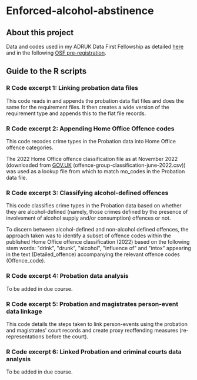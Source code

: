 # Enforced-alcohol-abstinence
## About this project
Data and codes used in my ADRUK Data First Fellowship as detailed [here](https://www.adruk.org/our-work/browse-all-projects/adr-uk-research-fellows-the-first-users-of-the-data-first-probation-and-criminal-justice-linked-datasets-new63fdc70162868654419743) and in the following [OSF pre-registration](https://osf.io/2bzf3).


## Guide to the R scripts
### R Code excerpt 1: Linking probation data files
This code reads in and appends the probation data flat files and does the same for the requirement files. It then creates a wide version of the requirement type and appends this to the flat file records.

### R Code excerpt 2: Appending Home Office Offence codes
This code recodes crime types in the Probation data into Home Office offence categories.

The 2022 Home Office offence classification file as at November 2022 (downloaded from [GOV.UK](https://www.google.com/url?sa=t&rct=j&q=&esrc=s&source=web&cd=&ved=2ahUKEwjTu-6npPf-AhUHJ8AKHQwFABoQFnoECAgQAQ&url=https%3A%2F%2Fassets.publishing.service.gov.uk%2Fgovernment%2Fuploads%2Fsystem%2Fuploads%2Fattachment_data%2Ffile%2F1118266%2Foffence-group-classification-june-2022.xlsx&usg=AOvVaw2Zr1iluDWlyp0qFLxloIfR) (offence-group-classification-june-2022.csv)) was used as a lookup file from which to match mo_codes in the Probation data file.

### R Code excerpt 3: Classifying alcohol-defined offences
This code classifies crime types in the Probation data based on whether they are alcohol-defined (namely, those crimes defined by the presence of involvement of alcohol supply and/or consumption) offences or not.

To discern between alcohol-defined and non-alcohol defined offences, the approach taken was to identify a subset of offence codes within the published Home Office offence classification (2022) based on the following stem words: "drink", "drunk", "alcohol", "influence of" and "intox" appearing in the text (Detailed_offence) accompanying the relevant offence codes (Offence_code). 

### R Code excerpt 4: Probation data analysis
To be added in due course. 

### R Code excerpt 5: Probation and magistrates person-event data linkage
This code details the steps taken to link person-events using the probation and magistrates' court records and create proxy reoffending measures (re-representations before the court).

### R Code excerpt 6: Linked Probation and criminal courts data analysis
To be added in due course. 

